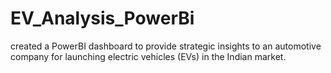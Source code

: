 # EV_Analysis_PowerBi
created a PowerBI dashboard to provide strategic insights to an automotive company for launching electric vehicles (EVs) in the Indian market.
